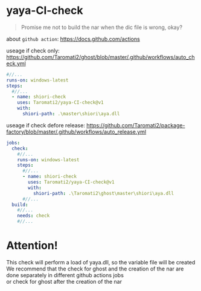 # yaya-CI-check  
 > Promise me not to build the nar when the dic file is wrong, okay?  

about `github action`: https://docs.github.com/actions  

useage if check only: https://github.com/Taromati2/ghost/blob/master/.github/workflows/auto_check.yml  
```yml
#//...
runs-on: windows-latest
steps:
  #//...
  - name: shiori-check
    uses: Taromati2/yaya-CI-check@v1
    with:
      shiori-path: .\master\shiori\aya.dll
```
useage if check defore release: https://github.com/Taromati2/package-factory/blob/master/.github/workflows/auto_release.yml  
```yml
jobs:
  check:
    #//...
    runs-on: windows-latest
    steps:
      #//...
      - name: shiori-check
        uses: Taromati2/yaya-CI-check@v1
        with:
          shiori-path: .\Taromati2\ghost\master\shiori\aya.dll
      #//...
  build:
    #//...
    needs: check
    #//...
```

# Attention!  
This check will perform a load of yaya.dll, so the variable file will be created  
We recommend that the check for ghost and the creation of the nar are done separately in different github actions jobs  
or check for ghost after the creation of the nar  
